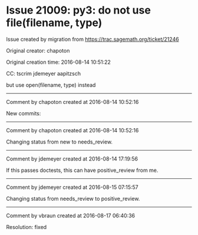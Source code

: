 # Issue 21009: py3: do not use file(filename, type)

Issue created by migration from https://trac.sagemath.org/ticket/21246

Original creator: chapoton

Original creation time: 2016-08-14 10:51:22

CC:  tscrim jdemeyer aapitzsch

but use open(filename, type) instead


---

Comment by chapoton created at 2016-08-14 10:52:16

New commits:


---

Comment by chapoton created at 2016-08-14 10:52:16

Changing status from new to needs_review.


---

Comment by jdemeyer created at 2016-08-14 17:19:56

If this passes doctests, this can have positive_review from me.


---

Comment by jdemeyer created at 2016-08-15 07:15:57

Changing status from needs_review to positive_review.


---

Comment by vbraun created at 2016-08-17 06:40:36

Resolution: fixed
